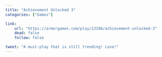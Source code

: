 ```yaml
---
title: "Achievement Unlocked 3"
categories: ["Games"]

link:
    url: "https://armorgames.com/play/13196/achievement-unlocked-3"
    dead: false
    follow: false

tweet: "A must-play that is still trending! Love!"
---
```

